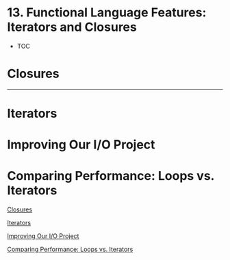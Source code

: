 # 13. Functional Language Features: Iterators and Closures

- TOC

# Closures

---

# Iterators

# Improving Our I/O Project

# Comparing Performance: Loops vs. Iterators

[Closures](13%20Functio%206f125/Closures%2051a50.md)

[Iterators](13%20Functio%206f125/Iterators%206e99b.md)

[Improving Our I/O Project](13%20Functio%206f125/Improving%20%2020add.md)

[Comparing Performance: Loops vs. Iterators](13%20Functio%206f125/Comparing%20%2001686.md)